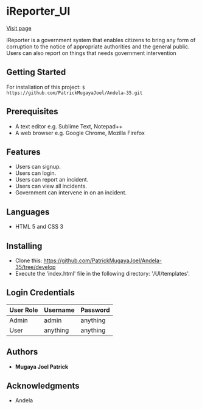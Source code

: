 # iReporter_UI

[Visit page](https://patrickmugayajoel.github.io/Andela-35/UI/templates/)

IReporter is a government system that enables citizens to bring any form of corruption to the notice of appropriate authorities and the general public.
Users can also report on things that needs government intervention
    

## Getting Started

For installation of this project:  `$ https://github.com/PatrickMugayaJoel/Andela-35.git`

## Prerequisites

* A text editor e.g. Sublime Text, Notepad++
* A web browser e.g. Google Chrome, Mozilla Firefox

## Features

* Users can signup.
* Users can login.
* Users can report an incident.
* Users can view all incidents.
* Government can intervene in on an incident.
 
## Languages

* HTML 5 and CSS 3
 
## Installing

* Clone this: https://github.com/PatrickMugayaJoel/Andela-35/tree/develop
* Execute the 'index.html' file in the following directory: '/UI/templates'.

## Login Credentials

| User Role | Username | Password |
| ----------- | -------- | --------- |
| Admin | admin | anything |
| User | anything | anything |


## Authors

* **Mugaya Joel Patrick**
 
## Acknowledgments

* Andela




